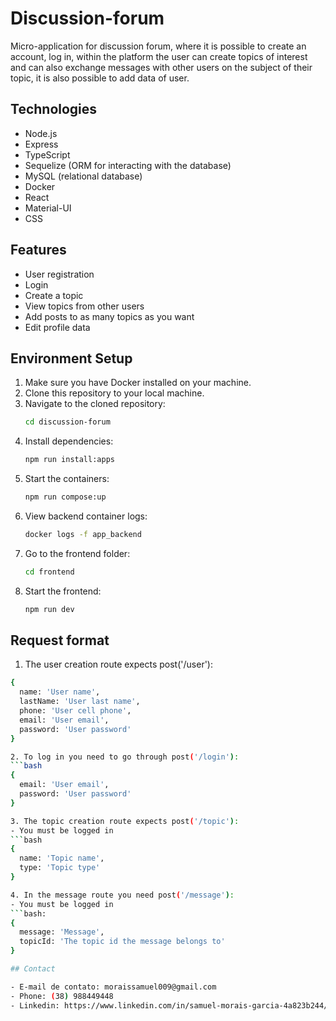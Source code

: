 # Discussion-forum

Micro-application for discussion forum, where it is possible to create an account, log in, within the platform the user can create topics of interest and can also exchange messages with other users on the subject of their topic, it is also possible to add data of user.


## Technologies
  - Node.js
  - Express
  - TypeScript
  - Sequelize (ORM for interacting with the database)
  - MySQL (relational database)
  - Docker
  - React
  - Material-UI
  - CSS

## Features
  - User registration
  - Login
  - Create a topic
  - View topics from other users
  - Add posts to as many topics as you want
  - Edit profile data

## Environment Setup

1. Make sure you have Docker installed on your machine.
2. Clone this repository to your local machine.
3. Navigate to the cloned repository:
   ```bash
   cd discussion-forum
4. Install dependencies:
   ```bash
   npm run install:apps
5. Start the containers:
   ```bash
   npm run compose:up
6. View backend container logs:
   ```bash
   docker logs -f app_backend
7. Go to the frontend folder:
   ```bash
   cd frontend
8. Start the frontend:
   ```bash
   npm run dev


## Request format

1. The user creation route expects post('/user'):
  ```bash
  {
    name: 'User name',
    lastName: 'User last name',
    phone: 'User cell phone',
    email: 'User email',
    password: 'User password'
  }

2. To log in you need to go through post('/login'):
  ```bash
  {
    email: 'User email',
    password: 'User password'
  }

3. The topic creation route expects post('/topic'):
  - You must be logged in
  ```bash
  {
    name: 'Topic name',
    type: 'Topic type'
  }

4. In the message route you need post('/message'):
  - You must be logged in
  ```bash:
  {
    message: 'Message',
    topicId: 'The topic id the message belongs to'
  }

## Contact

- E-mail de contato: moraissamuel009@gmail.com
- Phone: (38) 988449448
- Linkedin: https://www.linkedin.com/in/samuel-morais-garcia-4a823b244/
